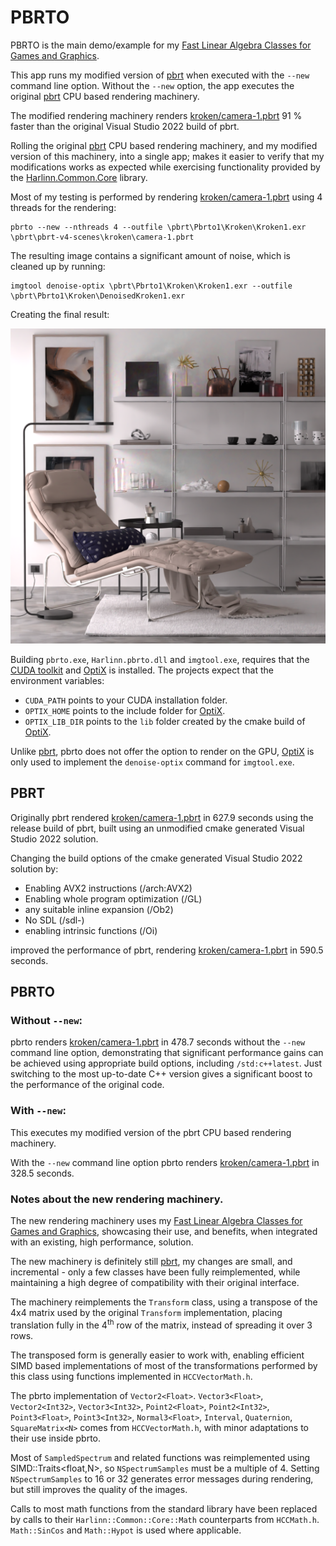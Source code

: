 # PBRTO

PBRTO is the main demo/example for my [Fast Linear Algebra Classes for Games and Graphics](https://harlinn.github.io/Cpp/Cpp/Math/FastLinearAlgebra.html).

This app runs my modified version of [pbrt](https://github.com/mmp/pbrt-v4) when 
executed with the `--new` command line option. Without the `--new` option, the app 
executes the original [pbrt](https://github.com/mmp/pbrt-v4) CPU based rendering machinery.

The modified rendering machinery renders [kroken/camera-1.pbrt](https://github.com/mmp/pbrt-v4-scenes/blob/master/kroken/camera-1.pbrt) 
91 % faster than the original Visual Studio 2022 build of pbrt.

Rolling the original [pbrt](https://github.com/mmp/pbrt-v4) CPU based rendering machinery, and my modified version of this machinery,
into a single app; makes it easier to verify that my modifications works as expected while exercising functionality provided by
the [Harlinn.Common.Core](https://harlinn.github.io/Cpp/Harlinn.Windows/Harlinn.Common.Core/Harlinn.Common.Core.html) library.

Most of my testing is performed by rendering [kroken/camera-1.pbrt](https://github.com/mmp/pbrt-v4-scenes/blob/master/kroken/camera-1.pbrt)
using 4 threads for the rendering:

```
pbrto --new --nthreads 4 --outfile \pbrt\Pbrto1\Kroken\Kroken1.exr \pbrt\pbrt-v4-scenes\kroken\camera-1.pbrt
```
The resulting image contains a significant amount of noise, which is cleaned up by running:

```
imgtool denoise-optix \pbrt\Pbrto1\Kroken\Kroken1.exr --outfile \pbrt\Pbrto1\Kroken\DenoisedKroken1.exr
```
Creating the final result:

<img src="./Images/Kroken1.png" width="640"/>

Building `pbrto.exe`, `Harlinn.pbrto.dll` and `imgtool.exe`, requires that the [CUDA toolkit](https://developer.nvidia.com/cuda-toolkit)
and [OptiX](https://developer.nvidia.com/rtx/ray-tracing/optix) is installed. The projects 
expect that the environment variables:

- `CUDA_PATH` points to your CUDA installation folder.
- `OPTIX_HOME` points to the include folder for [OptiX](https://developer.nvidia.com/rtx/ray-tracing/optix).
- `OPTIX_LIB_DIR` points to the `lib` folder created by the cmake build of [OptiX](https://developer.nvidia.com/rtx/ray-tracing/optix).

Unlike [pbrt](https://github.com/mmp/pbrt-v4), pbrto does not offer the option to render on the GPU, 
[OptiX](https://developer.nvidia.com/rtx/ray-tracing/optix) is only used to implement the `denoise-optix` 
command for `imgtool.exe`.
 

## PBRT

Originally pbrt rendered [kroken/camera-1.pbrt](https://github.com/mmp/pbrt-v4-scenes/blob/master/kroken/camera-1.pbrt) in 627.9 seconds using the release build of pbrt, 
built using an unmodified cmake generated Visual Studio 2022 solution.

Changing the build options of the cmake generated Visual Studio 2022 solution by:

- Enabling AVX2 instructions (/arch:AVX2)
- Enabling whole program optimization (/GL)
- any suitable inline expansion (/Ob2)
- No SDL (/sdl-)
- enabling intrinsic functions (/Oi) 
 
improved the performance of pbrt, rendering 
[kroken/camera-1.pbrt](https://github.com/mmp/pbrt-v4-scenes/blob/master/kroken/camera-1.pbrt) in 590.5 seconds.

## PBRTO 

### Without `--new`:

pbrto renders [kroken/camera-1.pbrt](https://github.com/mmp/pbrt-v4-scenes/blob/master/kroken/camera-1.pbrt) in 478.7 
seconds without the `--new` command line option, demonstrating that significant performance gains can be achieved using
appropriate build options, including `/std:c++latest`. Just switching to the most up-to-date C++ version 
gives a significant boost to the performance of the original code.

### With `--new`:

This executes my modified version of the pbrt CPU based rendering machinery.

With the `--new` command line option pbrto renders [kroken/camera-1.pbrt](https://github.com/mmp/pbrt-v4-scenes/blob/master/kroken/camera-1.pbrt)
in 328.5 seconds. 

### Notes about the new rendering machinery.

The new rendering machinery uses my [Fast Linear Algebra Classes for Games and Graphics](https://harlinn.github.io/Cpp/Cpp/Math/FastLinearAlgebra.html), 
showcasing their use, and benefits, when integrated with an existing, high performance, solution.

The new machinery is definitely still [pbrt](https://github.com/mmp/pbrt-v4), my changes are small, and incremental - only a
few classes have been fully reimplemented, while maintaining a high degree of compatibility with their original interface. 

The machinery reimplements the `Transform` class, using a transpose of the 4x4 matrix used by the original `Transform` 
implementation, placing translation fully in the 4<sup>th</sup> row of the matrix, instead of spreading it over 3 rows.

The transposed form is generally easier to work with, enabling efficient SIMD based implementations of 
most of the transformations performed by this class using functions implemented in `HCCVectorMath.h`.

The pbrto implementation of `Vector2<Float>`. `Vector3<Float>`, `Vector2<Int32>`, `Vector3<Int32>`,
`Point2<Float>`, `Point2<Int32>`, `Point3<Float>`, `Point3<Int32>`, `Normal3<Float>`, `Interval`,
`Quaternion`, `SquareMatrix<N>` comes from `HCCVectorMath.h`, with minor adaptations to their use 
inside pbrto.

Most of `SampledSpectrum` and related functions was reimplemented using SIMD::Traits<float,N>, so
`NSpectrumSamples` must be a multiple of 4. Setting `NSpectrumSamples` to 16 or 32 generates error messages 
during rendering, but still improves the quality of the images. 

Calls to most math functions from the standard library have been replaced by calls to their `Harlinn::Common::Core::Math` 
counterparts from `HCCMath.h`. `Math::SinCos` and `Math::Hypot` is used where applicable.

